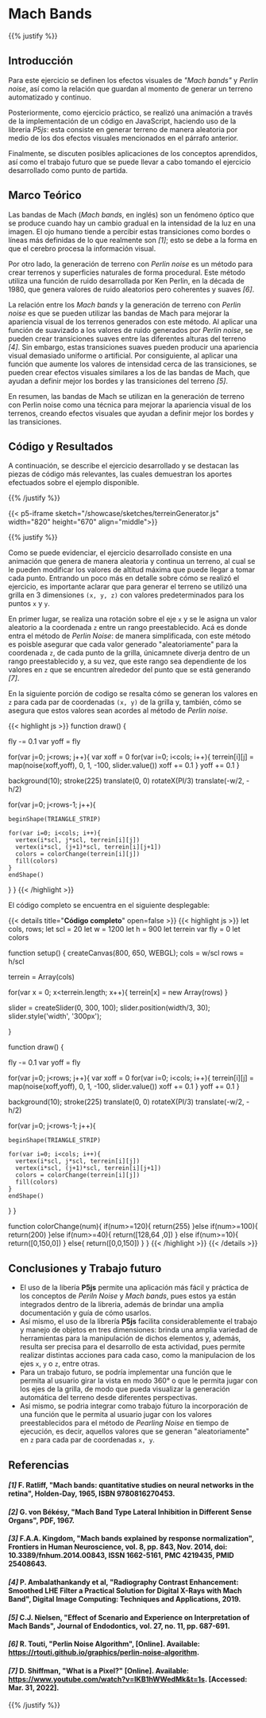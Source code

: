 # Mach Bands

{{% justify %}}

## Introducción 

Para este ejercicio se definen los efectos visuales de *"Mach bands"* y *Perlin noise*, así como la relación 
que guardan al momento de generar un terreno automatizado y continuo. 

Posteriormente, como ejercicio práctico, se realizó una animación a través de la implementación de un código en
JavaScript, haciendo uso de la libreria *P5js*: esta consiste en generar terreno de manera aleatoria por medio de
los dos efectos visuales mencionados en el párrafo anterior.

Finalmente, se discuten posibles aplicaciones de los conceptos aprendidos, así como el trabajo futuro que se puede
llevar a cabo tomando el ejercicio desarrollado como punto de partida.

## Marco Teórico 

Las bandas de Mach (*Mach bands*, en inglés) son un fenómeno óptico que se produce cuando hay un cambio gradual
en la intensidad de la luz en una imagen. El ojo humano tiende a percibir estas transiciones como bordes o líneas
más definidas de lo que realmente son *[1]*; esto se debe a la forma en que el cerebro procesa la información visual.

Por otro lado, la generación de terreno con *Perlin noise* es un método para crear terrenos y superficies naturales
de forma procedural. Este método utiliza una función de ruido desarrollada por Ken Perlin, en la década de 1980, que
genera valores de ruido aleatorios pero coherentes y suaves *[6]*.

La relación entre los *Mach bands* y la generación de terreno con *Perlin noise* es que se pueden utilizar las
bandas de Mach para mejorar la apariencia visual de los terrenos generados con este método. Al aplicar una función
de suavizado a los valores de ruido generados por *Perlin noise*, se pueden crear transiciones suaves entre las
diferentes alturas del terreno *[4]*. Sin embargo, estas transiciones suaves pueden producir una apariencia visual
demasiado uniforme o artificial. Por consiguiente, al aplicar una función que aumente los valores de intensidad
cerca de las transiciones, se pueden crear efectos visuales similares a los de las bandas de Mach, que ayudan a
definir mejor los bordes y las transiciones del terreno *[5]*.

En resumen, las bandas de Mach se utilizan en la generación de terreno con Perlin noise como una técnica para
mejorar la apariencia visual de los terrenos, creando efectos visuales que ayudan a definir mejor los bordes
y las transiciones.

## Código y Resultados

A continuación, se describe el ejercicio desarrollado y se destacan las piezas de código más relevantes, las
cuales demuestran los aportes efectuados sobre el ejemplo disponible.

{{% /justify %}}

{{< p5-iframe sketch="/showcase/sketches/terreinGenerator.js" width="820" height="670" align="middle">}}

{{% justify %}}

Como se puede evidenciar, el ejercicio desarrollado consiste en una animación que genera de manera aleatoria y
continua un terreno, al cual se le pueden modificar los valores de altitud máxima que puede llegar a tomar cada
punto. Entrando un poco más en detalle sobre cómo se realizó el ejercicio, es importante aclarar que para generar
el terreno se utilizó una grilla en 3 dimensiones `(x, y, z)` con valores predeterminados para los puntos `x` y `y`.

En primer lugar, se realiza una rotación sobre el eje `x` y se le asigna un valor aleatorio a la coordenada `z` entre
un rango preestablecido. Acá es donde entra el método de *Perlin Noise*: de manera simplificada, con este método es
poisble asegurar que cada valor generado "aleatoriamente" para la coordenada `z`, de cada punto de la grilla,
únicamnete diverja dentro de un rango preestablecido y, a su vez, que este rango sea dependiente de los valores en `z`
que se encuntren alrededor del punto que se está generando *[7]*. 

En la siguiente porción de codigo se resalta cómo se generan los valores en `z` para cada par de coordenadas `(x, y)`
de la grilla y, también, cómo se asegura que estos valores sean acordes al método de *Perlin noise*.

{{< highlight js >}}
function draw() {
  
  fly -= 0.1
  var yoff = fly
  
  for(var j=0; j<rows; j++){
    var xoff = 0
    for(var i=0; i<cols; i++){
      terrein[i][j] = map(noise(xoff,yoff), 0, 1, -100, slider.value())
      xoff += 0.1
    }
    yoff += 0.1
  }
  
  background(10);
  stroke(225)
  translate(0, 0)
  rotateX(PI/3)
  translate(-w/2, -h/2)
  
  for(var j=0; j<rows-1; j++){
    
    beginShape(TRIANGLE_STRIP)
    
    for(var i=0; i<cols; i++){
      vertex(i*scl, j*scl, terrein[i][j])
      vertex(i*scl, (j+1)*scl, terrein[i][j+1])
      colors = colorChange(terrein[i][j])
      fill(colors)
    }
    endShape()
  }
}
{{< /highlight >}}

El código completo se encuentra en el siguiente desplegable:

{{< details title="**Código completo**" open=false >}}
{{< highlight js >}}
let cols, rows;
let scl = 20
let w = 1200
let h = 900
let terrein
var fly = 0
let colors

function setup() {
  createCanvas(800, 650, WEBGL);
  cols = w/scl
  rows = h/scl
  
  terrein = Array(cols)
  
  for(var x = 0; x<terrein.length; x++){
    terrein[x] = new Array(rows)
  }
  
  slider = createSlider(0, 300, 100);
  slider.position(width/3, 30);
  slider.style('width', '300px');
  
}

function draw() {
  
  fly -= 0.1
  var yoff = fly
  
  for(var j=0; j<rows; j++){
    var xoff = 0
    for(var i=0; i<cols; i++){
      terrein[i][j] = map(noise(xoff,yoff), 0, 1, -100, slider.value())
      xoff += 0.1
    }
    yoff += 0.1
  }
  
  background(10);
  stroke(225)
  translate(0, 0)
  rotateX(PI/3)
  translate(-w/2, -h/2)
  
  for(var j=0; j<rows-1; j++){
    
    beginShape(TRIANGLE_STRIP)
    
    for(var i=0; i<cols; i++){
      vertex(i*scl, j*scl, terrein[i][j])
      vertex(i*scl, (j+1)*scl, terrein[i][j+1])
      colors = colorChange(terrein[i][j])
      fill(colors)
    }
    endShape()
  }
}

function colorChange(num){
  if(num>=120){
      return(255)
  }else if(num>=100){
    return(200)
  }else if(num>=40){
    return([128,64 ,0])
  }
  else if(num>=10){
    return([0,150,0])
  }
  else{
    return([0,0,150])
  }
}
{{< /highlight >}} {{< /details >}}

## Conclusiones y Trabajo futuro

- El uso de la libería **P5js** permite una aplicación más fácil y práctica de los conceptos de *Periln Noise* y
  *Mach bands*, pues estos ya están integrados dentro de la libreria, además de brindar una amplia documentación
  y guía de cómo usarlos.
- Así mismo, el uso de la librería **P5js** facilita considerablemente el trabajo y manejo de objetos en tres
  dimensiones: brinda una amplia variedad de herramientas para la manipulación de dichos elementos y, además,
  resulta ser precisa para el desarrollo de esta actividad, pues permite realizar distintas acciones para cada
  caso, como la manipulacion de los ejes `x`, `y` o `z`, entre otras.  
- Para un trabajo futuro, se podría implementar una función que le permita al usuario girar la vista en modo 360°
  o que le permita jugar con los ejes de la grilla, de modo que pueda visualizar la generación automática del
  terreno desde diferentes perspectivas.
- Así mismo, se podria integrar como trabajo fúturo la incorporación de una función que le permita al usuario jugar
  con los valores preestablecidos para el método de *Pearling Noise* en tiempo de ejecución, es decir, aquellos
  valores que se generan "aleatoriamente" en `z` para cada par de coordenadas `x, y`. 

## Referencias
#### *[1]* F. Ratliff, "Mach bands: quantitative studies on neural networks in the retina", Holden-Day, 1965, ISBN 9780816270453.
#### *[2]* G. von Békésy, "Mach Band Type Lateral Inhibition in Different Sense Organs", PDF, 1967.
#### *[3]* F.A.A. Kingdom, "Mach bands explained by response normalization", Frontiers in Human Neuroscience, vol. 8, pp. 843, Nov. 2014, doi: 10.3389/fnhum.2014.00843, ISSN 1662-5161, PMC 4219435, PMID 25408643.
#### *[4]* P. Ambalathankandy et al, "Radiography Contrast Enhancement: Smoothed LHE Filter a Practical Solution for Digital X-Rays with Mach Band", Digital Image Computing: Techniques and Applications, 2019.
#### *[5]* C.J. Nielsen, "Effect of Scenario and Experience on Interpretation of Mach Bands", Journal of Endodontics, vol. 27, no. 11, pp. 687-691.
#### *[6]* R. Touti, "Perlin Noise Algorithm", [Online]. Available: https://rtouti.github.io/graphics/perlin-noise-algorithm.
#### *[7]* D. Shiffman, "What is a Pixel?" [Online]. Available: https://www.youtube.com/watch?v=IKB1hWWedMk&t=1s. [Accessed: Mar. 31, 2022].

{{% /justify %}}